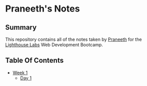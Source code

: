 # Praneeth's Notes
## Summary 

This repository contains all of the notes taken by [Praneeth](https://github.com/praneeth91) for the [Lighthouse Labs](https://www.lighthouselabs.ca/) Web Development Bootcamp.

## Table Of Contents
* [Week 1](/Week_1)
  * [Day 1](/Week_1/Day_1)
